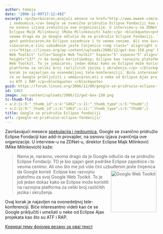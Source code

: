 ```yaml
---
author: tomaja
date: "2006-12-09T17:12:49Z"
excerpt: <p>Zavr&scaron;avajući mesece <a href="http://www.eweek.com/article2/0,1759,1941315,00.asp">spekulacija
  i nedoumica,</a> Google se zvanično pridružio Eclipse Fondaciji kao add-in provajder,
  na osnovu izjava zvaničnija ove organizacije. U interview-u na ZDNet-u, direktor
  Eclipse Majk Milinković (Mike Milinkovich) kaže:</p> <blockquote><p>Nama je, naravno,
  veoma drago da je Google odlučio da se pridružio Eclipse Fondaciji. TO je bio sjajan
  gest podr&scaron;ke Eclipse zajednice i to veoma cenimo. Ali ono &scaron;to me jo&scaron;
  vi&scaron;e čini uzbuđenim jeste činjenica <img class=" alignright size-full wp-image-1462"
  src="https://linuxo.org/wp-content/uploads/2006/12/gwt-box-150.png" border="0" alt="Google
  Web Toolkit" title="Google Web Toolkit" hspace="5" vspace="5" align="right" width="150"
  height="137" /> da Google koristi&nbsp; Eclipse kao razvojnu platofmu za svoj Google
  Web Toolkit. To je jo&scaron; jedan dokaz kako se Eclipse može koristiti na razvojna
  platforma za veliki broj različitih jezika i okruženja.</p> </blockquote> <p>Ovaj
  korak je najavljen na ovonedeljnoj tele-konferenciji. Biće interesantno videti kao
  će se Google priključiti i ume&scaron;ati u neke od Eclipse Ajax projekata kao &scaron;to
  su ATF i RAP.</p><blockquote> </blockquote>
guid: https://forum.linuxo.org/2006/12/09/google-se-pridruzio-eclipse-fondaciji/
id: 1463
image: /wp-content/uploads/2006/12/gwt-box-150.png
tc-thumb-fld:
- a:2:{s:9:"_thumb_id";s:4:"1462";s:11:"_thumb_type";s:5:"thumb";}
- a:2:{s:9:"_thumb_id";s:4:"1462";s:11:"_thumb_type";s:5:"thumb";}
title: Google se pridružio Eclipse fondaciji
url: /google-se-pridruzio-eclipse-fondaciji/
---
```

Zavr&scaron;avajući mesece [spekulacija i nedoumica,](http://www.eweek.com/article2/0,1759,1941315,00.asp) Google se zvanično pridružio Eclipse Fondaciji kao add-in provajder, na osnovu izjava zvaničnija ove organizacije. U interview-u na ZDNet-u, direktor Eclipse Majk Milinković (Mike Milinkovich) kaže:

> Nama je, naravno, veoma drago da je Google odlučio da se pridružio Eclipse Fondaciji. TO je bio sjajan gest podr&scaron;ke Eclipse zajednice i to veoma cenimo. Ali ono &scaron;to me jo&scaron; vi&scaron;e čini uzbuđenim jeste činjenica<img class=" alignright size-full wp-image-1462" src="https://linuxo.org/wp-content/uploads/2006/12/gwt-box-150.png" border="0" alt="Google Web Toolkit" title="Google Web Toolkit" hspace="5" vspace="5" align="right" width="150" height="137" /> da Google koristi&nbsp; Eclipse kao razvojnu platofmu za svoj Google Web Toolkit. To je jo&scaron; jedan dokaz kako se Eclipse može koristiti na razvojna platforma za veliki broj različitih jezika i okruženja.

Ovaj korak je najavljen na ovonedeljnoj tele-konferenciji. Biće interesantno videti kao će se Google priključiti i ume&scaron;ati u neke od Eclipse Ajax projekata kao &scaron;to su ATF i RAP.

> 
<!--break-->

[Креирај тему форума везану за овај текст](https://linuxo.org/nova-tema-na-forumu/?se_pid=1463)